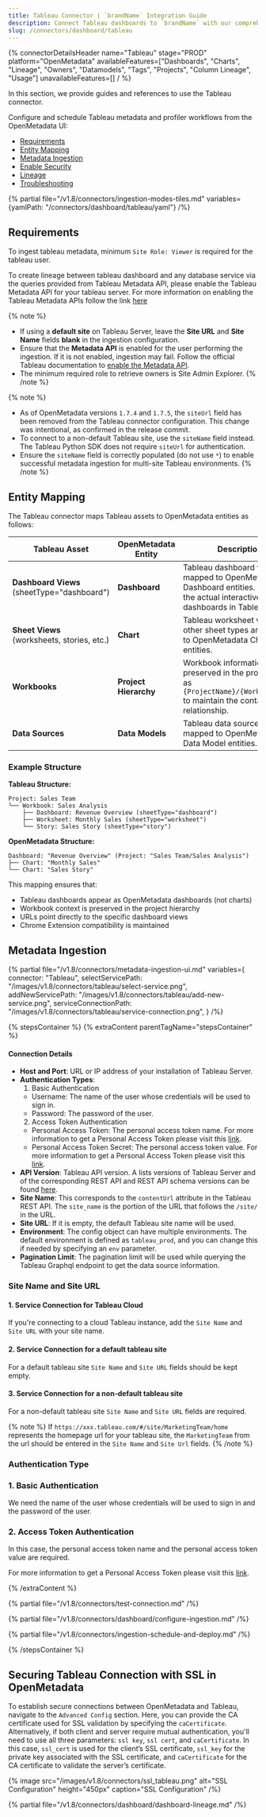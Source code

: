 ```yaml
---
title: Tableau Connector | `brandName` Integration Guide
description: Connect Tableau dashboards to `brandName` with our comprehensive connector guide. Setup instructions, configuration options, and metadata extraction steps.
slug: /connectors/dashboard/tableau
---
```


{% connectorDetailsHeader
name="Tableau"
stage="PROD"
platform="OpenMetadata"
availableFeatures=["Dashboards", "Charts", "Lineage", "Owners", "Datamodels", "Tags", "Projects", "Column Lineage", "Usage"]
unavailableFeatures=[]
/ %}


In this section, we provide guides and references to use the Tableau connector.

Configure and schedule Tableau metadata and profiler workflows from the OpenMetadata UI:

- [Requirements](#requirements)
- [Entity Mapping](#entity-mapping)
- [Metadata Ingestion](#metadata-ingestion)
- [Enable Security](#securing-tableau-connection-with-ssl-in-openmetadata)
- [Lineage](#lineage)
- [Troubleshooting](/connectors/dashboard/tableau/troubleshooting)

{% partial file="/v1.8/connectors/ingestion-modes-tiles.md" variables={yamlPath: "/connectors/dashboard/tableau/yaml"} /%}

## Requirements

To ingest tableau metadata, minimum `Site Role: Viewer` is required for the tableau user.

To create lineage between tableau dashboard and any database service via the queries provided from Tableau Metadata API, please enable the Tableau Metadata API for your tableau server.
For more information on enabling the Tableau Metadata APIs follow the link [here](https://help.tableau.com/current/api/metadata_api/en-us/docs/meta_api_start.html)

{% note %}
- If using a **default site** on Tableau Server, leave the **Site URL** and **Site Name** fields **blank** in the ingestion configuration.  
- Ensure that the **Metadata API** is enabled for the user performing the ingestion. If it is not enabled, ingestion may fail. Follow the official Tableau documentation to [enable the Metadata API](https://help.tableau.com/current/api/metadata_api/en-us/docs/meta_api_start.html#enable-the-tableau-metadata-api-for-tableau-server).
- The minimum required role to retrieve owners is Site Admin Explorer.
{% /note %}

{% note %}
- As of OpenMetadata versions `1.7.4` and `1.7.5`, the `siteUrl` field has been removed from the Tableau connector configuration. This change was intentional, as confirmed in the release commit.  
- To connect to a non-default Tableau site, use the `siteName` field instead. The Tableau Python SDK does not require `siteUrl` for authentication.  
- Ensure the `siteName` field is correctly populated (do not use `*`) to enable successful metadata ingestion for multi-site Tableau environments.
{% /note %}

## Entity Mapping

The Tableau connector maps Tableau assets to OpenMetadata entities as follows:

| Tableau Asset | OpenMetadata Entity | Description |
|---|---|---|
| **Dashboard Views** (sheetType="dashboard") | **Dashboard** | Tableau dashboard views are mapped to OpenMetadata Dashboard entities. These are the actual interactive dashboards in Tableau. |
| **Sheet Views** (worksheets, stories, etc.) | **Chart** | Tableau worksheet views and other sheet types are mapped to OpenMetadata Chart entities. |
| **Workbooks** | **Project Hierarchy** | Workbook information is preserved in the project field as `{ProjectName}/{WorkbookName}` to maintain the container relationship. |
| **Data Sources** | **Data Models** | Tableau data sources are mapped to OpenMetadata Data Model entities. |

### Example Structure

**Tableau Structure:**
```
Project: Sales Team
└── Workbook: Sales Analysis
    ├── Dashboard: Revenue Overview (sheetType="dashboard")
    ├── Worksheet: Monthly Sales (sheetType="worksheet") 
    └── Story: Sales Story (sheetType="story")
```

**OpenMetadata Structure:**
```
Dashboard: "Revenue Overview" (Project: "Sales Team/Sales Analysis")
├── Chart: "Monthly Sales"
└── Chart: "Sales Story"
```

This mapping ensures that:
- Tableau dashboards appear as OpenMetadata dashboards (not charts)
- Workbook context is preserved in the project hierarchy
- URLs point directly to the specific dashboard views
- Chrome Extension compatibility is maintained

## Metadata Ingestion

{% partial 
  file="/v1.8/connectors/metadata-ingestion-ui.md" 
  variables={
    connector: "Tableau", 
    selectServicePath: "/images/v1.8/connectors/tableau/select-service.png",
    addNewServicePath: "/images/v1.8/connectors/tableau/add-new-service.png",
    serviceConnectionPath: "/images/v1.8/connectors/tableau/service-connection.png",
} 
/%}

{% stepsContainer %}
{% extraContent parentTagName="stepsContainer" %}

#### Connection Details

- **Host and Port**: URL or IP address of your installation of Tableau Server.
- **Authentication Types**:
    1. Basic Authentication
    - Username: The name of the user whose credentials will be used to sign in.
    - Password: The password of the user.
    2. Access Token Authentication
    - Personal Access Token: The personal access token name. For more information to get a Personal Access Token please visit this [link](https://help.tableau.com/current/server/en-us/security_personal_access_tokens.htm).
    - Personal Access Token Secret: The personal access token value. For more information to get a Personal Access Token please visit this [link](https://help.tableau.com/current/server/en-us/security_personal_access_tokens.htm).
- **API Version**: Tableau API version. A lists versions of Tableau Server and of the corresponding REST API and REST API schema versions can be found [here](https://help.tableau.com/current/api/rest_api/en-us/REST/rest_api_concepts_versions.htm).
- **Site Name**: This corresponds to the `contentUrl` attribute in the Tableau REST API. The `site_name` is the portion of the URL that follows the `/site/` in the URL.
- **Site URL**: If it is empty, the default Tableau site name will be used.
- **Environment**: The config object can have multiple environments. The default environment is defined as `tableau_prod`, and you can change this if needed by specifying an `env` parameter.
- **Pagination Limit**: The pagination limit will be used while querying the Tableau Graphql endpoint to get the data source information.

### Site Name and Site URL

#### 1. Service Connection for Tableau Cloud

If you're connecting to a cloud Tableau instance, add the `Site Name` and `Site URL` with your site name.

#### 2. Service Connection for a default tableau site

For a default tableau site `Site Name` and `Site URL` fields should be kept empty.

#### 3. Service Connection for a non-default tableau site

For a non-default tableau site `Site Name` and `Site URL` fields are required.

{% note %}
If `https://xxx.tableau.com/#/site/MarketingTeam/home` represents the homepage url for your tableau site, the `MarketingTeam` from the url should be entered in the `Site Name` and `Site Url` fields.
{% /note %}

### Authentication Type

### 1. Basic Authentication

We need the name of the user whose credentials will be used to sign in and the password of the user.

### 2. Access Token Authentication

In this case, the personal access token name and the personal access token value are required.

For more information to get a Personal Access Token please visit this [link](https://help.tableau.com/current/server/en-us/security_personal_access_tokens.htm).


{% /extraContent %}

{% partial file="/v1.8/connectors/test-connection.md" /%}

{% partial file="/v1.8/connectors/dashboard/configure-ingestion.md" /%}

{% partial file="/v1.8/connectors/ingestion-schedule-and-deploy.md" /%}

{% /stepsContainer %}

## Securing Tableau Connection with SSL in OpenMetadata

To establish secure connections between OpenMetadata and Tableau, navigate to the `Advanced Config` section. Here, you can provide the CA certificate used for SSL validation by specifying the `caCertificate`. Alternatively, if both client and server require mutual authentication, you'll need to use all three parameters: `ssl key`, `ssl cert`, and `caCertificate`. In this case, `ssl_cert` is used for the client’s SSL certificate, `ssl_key` for the private key associated with the SSL certificate, and `caCertificate` for the CA certificate to validate the server’s certificate.

  {% image
  src="/images/v1.8/connectors/ssl_tableau.png"
  alt="SSL Configuration"
  height="450px"
  caption="SSL Configuration" /%}

{% partial file="/v1.8/connectors/dashboard/dashboard-lineage.md" /%}
